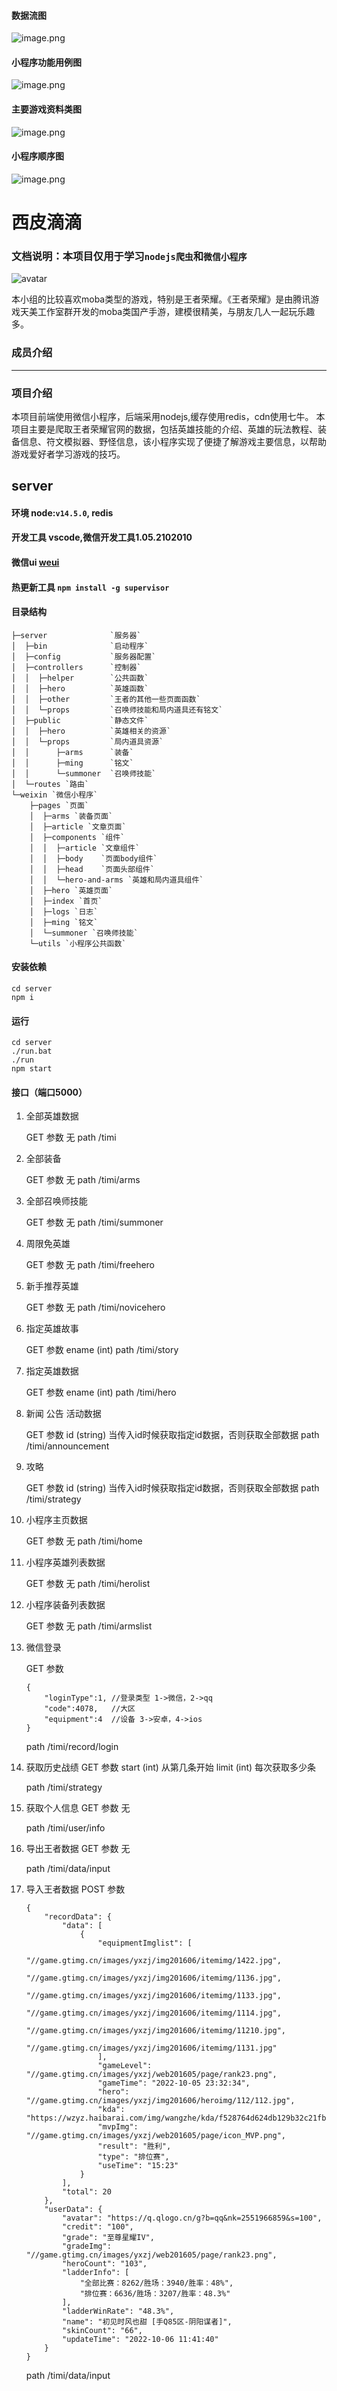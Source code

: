 #### 数据流图
![image.png](/uploads/6321094BA20B4CCBABCE242F2547230D/image.png)

#### 小程序功能用例图
![image.png](/uploads/44D87846AEA74FD88699D30E456337D4/image.png)

#### 主要游戏资料类图
![image.png](/uploads/D20EBDF856E5480BBD1EB10C35AC04C0/image.png)

#### 小程序顺序图
![image.png](/uploads/796C47271A78470FB015FF66B543C357/image.png)

# 西皮滴滴
### 文档说明：本项目仅用于学习`nodejs爬虫`和`微信小程序`

![avatar](https://git.code.tencent.com/se2021/team01/timi/raw/19ac91a75e7221ffd54da9cdff4a5952401d6c6e/server/public/hero/%E8%89%BE%E7%90%B3/Wallpaper/skin-bigskin-%E5%A5%B3%E6%AD%A6%E7%A5%9E.png)

本小组的比较喜欢moba类型的游戏，特别是王者荣耀。《王者荣耀》是由腾讯游戏天美工作室群开发的moba类国产手游，建模很精美，与朋友几人一起玩乐趣多。

### 成员介绍

***

### 项目介绍
本项目前端使用微信小程序，后端采用nodejs,缓存使用redis，cdn使用七牛。
本项目主要是爬取王者荣耀官网的数据，包括英雄技能的介绍、英雄的玩法教程、装备信息、符文模拟器、野怪信息，该小程序实现了便捷了解游戏主要信息，以帮助游戏爱好者学习游戏的技巧。

## server
#### 环境 node:`v14.5.0`, redis
#### 开发工具 vscode,微信开发工具1.05.2102010
#### 微信ui [weui](https://developers.weixin.qq.com/miniprogram/dev/extended/weui/)
#### 热更新工具 `npm install -g supervisor  `
#### 目录结构

    ├─server              `服务器`
    │  ├─bin              `启动程序`
    │  ├─config           `服务器配置`
    │  ├─controllers      `控制器`
    │  │  ├─helper        `公共函数`
    │  │  ├─hero          `英雄函数`
    │  │  ├─other         `王者的其他一些页面函数`
    │  │  └─props         `召唤师技能和局内道具还有铭文`
    │  ├─public           `静态文件`
    │  │  ├─hero          `英雄相关的资源`
    │  │  └─props         `局内道具资源`
    │  │      ├─arms      `装备`
    │  │      ├─ming      `铭文`
    │  │      └─summoner  `召唤师技能`
    │  └─routes `路由`
    └─weixin `微信小程序`
        ├─pages `页面`
        │  ├─arms `装备页面`
        │  ├─article `文章页面`
        │  ├─components `组件`
        │  │  ├─article `文章组件`
        │  │  ├─body    `页面body组件`
        │  │  ├─head    `页面头部组件`
        │  │  └─hero-and-arms `英雄和局内道具组件`
        │  ├─hero `英雄页面`
        │  ├─index `首页`
        │  ├─logs `日志`
        │  ├─ming `铭文`
        │  └─summoner `召唤师技能`
        └─utils `小程序公共函数`
    
#### 安装依赖

    cd server
    npm i

#### 运行

    cd server
    ./run.bat
    ./run
    npm start

#### 接口（端口5000）

1. 全部英雄数据
    
    GET
    参数 无
    path /timi

2. 全部装备
    
    GET
    参数 无
    path /timi/arms

3. 全部召唤师技能
    
    GET
    参数 无
    path /timi/summoner    

3. 周限免英雄
    
    GET
    参数 无
    path /timi/freehero        

4. 新手推荐英雄
    
    GET
    参数 无
    path /timi/novicehero        

5. 指定英雄故事
    
    GET
    参数 ename (int)
    path /timi/story      

6. 指定英雄数据
    
    GET
    参数 ename (int)
    path /timi/hero      

7. 新闻 公告 活动数据
    
    GET
    参数 id (string) 当传入id时候获取指定id数据，否则获取全部数据
    path /timi/announcement      

8. 攻略
    
    GET
    参数 id (string) 当传入id时候获取指定id数据，否则获取全部数据
    path /timi/strategy

9. 小程序主页数据
    
    GET
    参数 无
    path /timi/home        

10. 小程序英雄列表数据
    
    GET
    参数 无
    path /timi/herolist          

11. 小程序装备列表数据
    
    GET
    参数 无
    path /timi/armslist  

12. 微信登录
    
    GET
    参数 

        {
            "loginType":1, //登录类型 1->微信，2->qq
            "code":4078,   //大区
            "equipment":4  //设备 3->安卓，4->ios
        }

    path /timi/record/login

13. 获取历史战绩
    GET
    参数 
        start (int) 从第几条开始
        limit (int) 每次获取多少条

    path /timi/strategy

14. 获取个人信息
    GET
    参数 无
        
    path /timi/user/info 

15. 导出王者数据
    GET
    参数 无

    path /timi/data/input   

16. 导入王者数据
    POST
    参数 

        {
            "recordData": {
                "data": [
                    {
                        "equipmentImglist": [
                            "//game.gtimg.cn/images/yxzj/img201606/itemimg/1422.jpg",
                            "//game.gtimg.cn/images/yxzj/img201606/itemimg/1136.jpg",
                            "//game.gtimg.cn/images/yxzj/img201606/itemimg/1133.jpg",
                            "//game.gtimg.cn/images/yxzj/img201606/itemimg/1114.jpg",
                            "//game.gtimg.cn/images/yxzj/img201606/itemimg/11210.jpg",
                            "//game.gtimg.cn/images/yxzj/img201606/itemimg/1131.jpg"
                        ],
                        "gameLevel": "//game.gtimg.cn/images/yxzj/web201605/page/rank23.png",
                        "gameTime": "2022-10-05 23:32:34",
                        "hero": "//game.gtimg.cn/images/yxzj/img201606/heroimg/112/112.jpg",
                        "kda": "https://wzyz.haibarai.com/img/wangzhe/kda/f528764d624db129b32c21fbca0cb8d6/2d995f81c062f0cc84abcc1f8e3d2c9b.jpg",
                        "mvpImg": "//game.gtimg.cn/images/yxzj/web201605/page/icon_MVP.png",
                        "result": "胜利",
                        "type": "排位赛",
                        "useTime": "15:23"
                    }
                ],
                "total": 20
            },
            "userData": {
                "avatar": "https://q.qlogo.cn/g?b=qq&nk=2551966859&s=100",
                "credit": "100",
                "grade": "至尊星耀IV",
                "gradeImg": "//game.gtimg.cn/images/yxzj/web201605/page/rank23.png",
                "heroCount": "103",
                "ladderInfo": [
                    "全部比赛：8262/胜场：3940/胜率：48%",
                    "排位赛：6636/胜场：3207/胜率：48.3%"
                ],
                "ladderWinRate": "48.3%",
                "name": "初见时风也甜 [手Q85区-阴阳谋者]",
                "skinCount": "66",
                "updateTime": "2022-10-06 11:41:40"
            }
        }    

    path /timi/data/input      